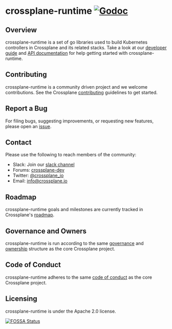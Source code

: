 # crossplane-runtime [![Godoc](https://img.shields.io/badge/godoc-reference-blue.svg)](https://godoc.org/github.com/crossplaneio/crossplane-runtime)

## Overview

crossplane-runtime is a set of go libraries used to build Kubernetes controllers
in Crossplane and its related stacks. Take a look at our [developer guide] and
[API documentation] for help getting started with crossplane-runtime.

## Contributing

crossplane-runtime is a community driven project and we welcome contributions.
See the Crossplane [contributing] guidelines to get started.

## Report a Bug

For filing bugs, suggesting improvements, or requesting new features, please
open an [issue].

## Contact

Please use the following to reach members of the community:

- Slack: Join our [slack channel]
- Forums: [crossplane-dev]
- Twitter: [@crossplane_io]
- Email: [info@crossplane.io]

## Roadmap

crossplane-runtime goals and milestones are currently tracked in Crossplane's
[roadmap].

## Governance and Owners

crossplane-runtime is run according to the same [governance] and [ownership]
structure as the core Crossplane project.

## Code of Conduct

crossplane-runtime adheres to the same [code of conduct] as the core Crossplane
project.

## Licensing

crossplane-runtime is under the Apache 2.0 license.

[![FOSSA Status](https://app.fossa.io/api/projects/git%2Bgithub.com%2Fcrossplaneio%2Fcrossplane-runtime.svg?type=large)](https://app.fossa.io/projects/git%2Bgithub.com%2Fcrossplaneio%2Fcrossplane-runtime?ref=badge_large)

[developer guide]: https://crossplane.io/docs/master/developer-guide.html
[API documentation]: https://godoc.org/github.com/crossplaneio/crossplane-runtime
[contributing]: https://github.com/crossplaneio/crossplane/blob/master/CONTRIBUTING.md
[issue]: https://github.com/crossplaneio/crossplane-runtime/issues
[slack channel]: https://slack.crossplane.io
[crossplane-dev]: https://groups.google.com/forum/#!forum/crossplane-dev
[@crossplane_io]: https://twitter.com/crossplane_io
[info@crossplane.io]: mailto:info@crossplane.io
[roadmap]: https://github.com/crossplaneio/crossplane/blob/master/ROADMAP.md
[governance]: https://github.com/crossplaneio/crossplane/blob/master/GOVERNANCE.md
[ownership]: https://github.com/crossplaneio/crossplane/blob/master/OWNERS.md
[code of conduct]: https://github.com/crossplaneio/crossplane/blob/master/CODE_OF_CONDUCT.md
